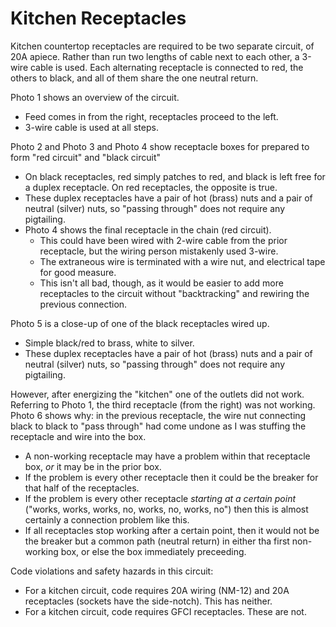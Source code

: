 # Kitchen Receptacles

Kitchen countertop receptacles are required to be two separate circuit, of 20A apiece. Rather than run two lengths of cable next to each other, a 3-wire cable is used. Each alternating receptacle is connected to red, the others to black, and all of them share the one neutral return.

Photo 1 shows an overview of the circuit.
  * Feed comes in from the right, receptacles proceed to the left.
  * 3-wire cable is used at all steps.

Photo 2 and Photo 3 and Photo 4 show receptacle boxes for prepared to form "red circuit" and "black circuit"
  * On black receptacles, red simply patches to red, and black is left free for a duplex receptacle. On red receptacles, the opposite is true.
  * These duplex receptacles have a pair of hot (brass) nuts and a pair of neutral (silver) nuts, so "passing through" does not require any pigtailing.
  * Photo 4 shows the final receptacle in the chain (red circuit).
    * This could have been wired with 2-wire cable from the prior receptacle, but the wiring person mistakenly used 3-wire.
    * The extraneous wire is terminated with a wire nut, and electrical tape for good measure.
    * This isn't all bad, though, as it would be easier to add more receptacles to the circuit without "backtracking" and rewiring the previous connection.

Photo 5 is a close-up of one of the black receptacles wired up.
  * Simple black/red to brass, white to silver.
  * These duplex receptacles have a pair of hot (brass) nuts and a pair of neutral (silver) nuts, so "passing through" does not require any pigtailing.

However, after energizing the "kitchen" one of the outlets did not work. Referring to Photo 1, the third receptacle (from the right) was not working. Photo 6 shows why: in the previous receptacle, the wire nut connecting black to black to "pass through" had come undone as I was stuffing the receptacle and wire into the box.
  * A non-working receptacle may have a problem within that receptacle box, *or* it may be in the prior box.
  * If the problem is every other receptacle then it could be the breaker for that half of the receptacles.
  * If the problem is every other receptacle *starting at a certain point* ("works, works, works, no, works, no, works, no") then this is almost certainly a connection problem like this.
  * If all receptacles stop working after a certain point, then it would not be the breaker but a common path (neutral return) in either tha first non-working box, or else the box immediately preceeding.

Code violations and safety hazards in this circuit:
  * For a kitchen circuit, code requires 20A wiring (NM-12) and 20A receptacles (sockets have the side-notch). This has neither.
  * For a kitchen circuit, code requires GFCI receptacles. These are not.
